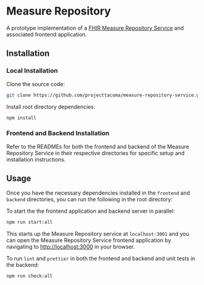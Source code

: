 # Measure Repository

A prototype implementation of a [FHIR Measure Repository Service](https://build.fhir.org/ig/HL7/cqf-measures/measure-repository-service.html) and associated frontend application.

## Installation

### Local Installation

Clone the source code:

```bash
git clone https://github.com/projecttacoma/measure-repository-service.git
```

Install root directory dependencies:

```bash
npm install
```

### Frontend and Backend Installation

Refer to the READMEs for both the frontend and backend of the Measure Repository Service in their respective directories for specific setup and installation instructions.

## Usage

Once you have the necessary dependencies installed in the `frontend` and `backend` directories, you can run the following in the root directory:

To start the the frontend application and backend server in parallel:

```bash
npm run start:all
```

This starts up the Measure Repository service at `localhost:3001` and you can open the Measure Repository Service frontend application by navigating to [http://localhost:3000](http://localhost:3000) in your browser.

To run `lint` and `prettier` in both the frontend and backend and unit tests in the backend:

```bash
npm run check:all
```
